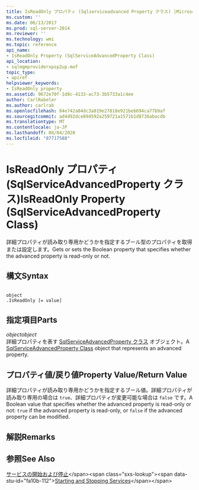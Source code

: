 ```yaml
---
title: IsReadOnly プロパティ (Sqlserviceadvanced Property クラス) |Microsoft Docs
ms.custom: ''
ms.date: 06/13/2017
ms.prod: sql-server-2014
ms.reviewer: ''
ms.technology: wmi
ms.topic: reference
api_name:
- IsReadOnly Property (SqlServiceAdvancedProperty Class)
api_location:
- sqlmgmproviderxpsp2up.mof
topic_type:
- apiref
helpviewer_keywords:
- IsReadOnly property
ms.assetid: 9672e70f-1d8c-4133-ac73-3b5733a1c4ee
author: CarlRabeler
ms.author: carlrab
ms.openlocfilehash: 84e742a04dc3a019e27818e921beb694ca77b9af
ms.sourcegitcommit: ad4d92dce894592a259721a1571b1d8736abacdb
ms.translationtype: MT
ms.contentlocale: ja-JP
ms.lasthandoff: 08/04/2020
ms.locfileid: "87717588"
---
```

# <a name="isreadonly-property-sqlserviceadvancedproperty-class"></a><span data-ttu-id="fa10b-102">IsReadOnly プロパティ (SqlServiceAdvancedProperty クラス)</span><span class="sxs-lookup"><span data-stu-id="fa10b-102">IsReadOnly Property (SqlServiceAdvancedProperty Class)</span></span>
  <span data-ttu-id="fa10b-103">詳細プロパティが読み取り専用かどうかを指定するブール型のプロパティを取得または設定します。</span><span class="sxs-lookup"><span data-stu-id="fa10b-103">Gets or sets the Boolean property that specifies whether the advanced property is read-only or not.</span></span>  
  
## <a name="syntax"></a><span data-ttu-id="fa10b-104">構文</span><span class="sxs-lookup"><span data-stu-id="fa10b-104">Syntax</span></span>  
  
```  
  
object  
.IsReadOnly [= value]  
```  
  
## <a name="parts"></a><span data-ttu-id="fa10b-105">指定項目</span><span class="sxs-lookup"><span data-stu-id="fa10b-105">Parts</span></span>  
 <span data-ttu-id="fa10b-106">*object*</span><span class="sxs-lookup"><span data-stu-id="fa10b-106">*object*</span></span>  
 <span data-ttu-id="fa10b-107">詳細プロパティを表す [SqlServiceAdvancedProperty クラス](sqlserviceadvancedproperty-class.md) オブジェクト。</span><span class="sxs-lookup"><span data-stu-id="fa10b-107">A [SqlServiceAdvancedProperty Class](sqlserviceadvancedproperty-class.md) object that represents an advanced property.</span></span>  
  
## <a name="property-valuereturn-value"></a><span data-ttu-id="fa10b-108">プロパティ値/戻り値</span><span class="sxs-lookup"><span data-stu-id="fa10b-108">Property Value/Return Value</span></span>  
 <span data-ttu-id="fa10b-109">詳細プロパティが読み取り専用かどうかを指定するブール値。詳細プロパティが読み取り専用の場合は `true`、詳細プロパティが変更可能な場合は `false` です。</span><span class="sxs-lookup"><span data-stu-id="fa10b-109">A Boolean value that specifies whether the advanced property is read-only or not: `true` if the advanced property is read-only, or `false` if the advanced property can be modified.</span></span>  
  
## <a name="remarks"></a><span data-ttu-id="fa10b-110">解説</span><span class="sxs-lookup"><span data-stu-id="fa10b-110">Remarks</span></span>  
  
## <a name="see-also"></a><span data-ttu-id="fa10b-111">参照</span><span class="sxs-lookup"><span data-stu-id="fa10b-111">See Also</span></span>  
 <span data-ttu-id="fa10b-112">[サービスの開始および停止](https://technet.microsoft.com/library/ms174886\(v=sql.105\).aspx)</span><span class="sxs-lookup"><span data-stu-id="fa10b-112">[Starting and Stopping Services](https://technet.microsoft.com/library/ms174886\(v=sql.105\).aspx)</span></span>  
  
  
